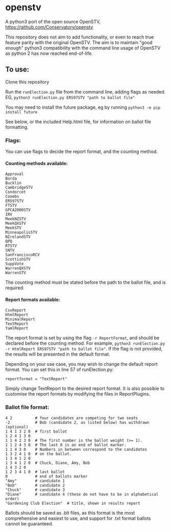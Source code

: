 # openstv
A python3 port of the open source OpenSTV, https://github.com/Conservatory/openstv

This repository does not aim to add functionality, or even to reach true feature parity with the original OpenSTV. The aim is to maintain "good enough" python3 compatibility with the command line usage of OpenSTV as python 2 has now reached end-of-life.

## To use:

Clone this repository

Run the `runElection.py` file from the command line, adding flags as needed. EG, `python3 runElection.py ERS97STV "path to ballot file"`

You may need to install the future package, eg by running `python3 -m pip install future`

See below, or the included Help.html file, for information on ballot file formatting.

### Flags:

You can use flags to decide the report format, and the counting method.

#### Counting methods available:

    Approval
    Borda
    Bucklin
    CambridgeSTV
    Condorcet
    Coombs
    ERS97STV
    FTSTV
    GPCA2000STV
    IRV
    MeekNZSTV
    MeekQXSTV
    MeekSTV
    MinneapolisSTV
    NIrelandSTV
    QPQ
    RTSTV
    SNTV
    SanFranciscoRCV
    ScottishSTV
    SuppVote
    WarrenQXSTV
    WarrenSTV
    
The counting method must be stated before the path to the ballot file, and is required.
    
#### Report formats available:

    CsvReport
    HtmlReport
    MinimalReport
    TextReport
    YamlReport
    
The report format is set by using the flag `-r ReportFormat`, and should be declared before the counting method. For example, `python3 runElection.py -r HtmlReport ERS97STV "path to ballot file"`. If the flag is not provided, the results will be presented in the default format.
    
Depending on your use case, you may wish to change the default report format. You can set this in line 57 of runElection.py:

`reportformat = "TextReport"`

Simply change TextReport to the desired report format. It is also possible to customise the report formats by modifying the files in ReportPlugins.

### Ballot file format:

    4 2          # four candidates are competing for two seats
    -2           # Bob (candidate 2, as listed below) has withdrawn (optional)
    1 4 1 3 2 0  # first ballot
    1 2 4 1 3 0
    1 1 4 2 3 0  # The first number is the ballot weight (>= 1).
    1 1 2 4 3 0  # The last 0 is an end of ballot marker.
    1 1 4 3 0    # Numbers in between correspond to the candidates
    1 3 2 4 1 0  # on the ballot.
    1 3 4 1 2 0
    1 3 4 1 2 0  # Chuck, Diane, Amy, Bob
    1 4 3 2 0
    1 2 3 4 1 0  # last ballot
    0            # end of ballots marker
    "Amy"        # candidate 1
    "Bob"        # candidate 2
    "Chuck"      # candidate 3
    "Diane"      # candidate 4 (these do not have to be in alphabetical order)
    "Gardening Club Election"  # title, shown in results report
    
Ballots should be saved as .blt files, as this format is the most comprehensive and easiest to use, and support for .txt format ballots cannot be guaranteed. 
